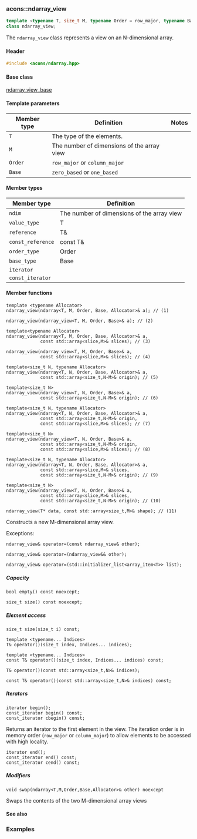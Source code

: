 ### acons::ndarray_view

```c++
template <typename T, size_t M, typename Order = row_major, typename Base = zero_based>
class ndarray_view;
```
The `ndarray_view` class represents a view on an N-dimensional array.

#### Header
```c++
#include <acons/ndarray.hpp>
```

#### Base class

[ndarray_view_base](ndarray_view_base.md)

#### Template parameters

Member type                         |Definition|Notes
------------------------------------|----------|--------------------
`T`|The type of the elements.|
`M`|The number of dimensions of the array view|
`Order`|`row_major` or `column_major`|
`Base`|`zero_based` or `one_based`|

#### Member types

Member type                         |Definition
------------------------------------|------------------------------
`ndim`|The number of dimensions of the array view
`value_type`|T
`reference`|T&
`const_reference`|const T&
`order_type`|Order
`base_type`|Base
`iterator`|
`const_iterator`|

#### Member functions

    template <typename Allocator>
    ndarray_view(ndarray<T, M, Order, Base, Allocator>& a); // (1)

    ndarray_view(ndarray_view<T, M, Order, Base>& a); // (2)

    template<typename Allocator>
    ndarray_view(ndarray<T, M, Order, Base, Allocator>& a, 
                 const std::array<slice,M>& slices); // (3)

    ndarray_view(ndarray_view<T, M, Order, Base>& a, 
                 const std::array<slice,M>& slices); // (4)

    template<size_t N, typename Allocator>
    ndarray_view(ndarray<T, N, Order, Base, Allocator>& a, 
                 const std::array<size_t,N-M>& origin); // (5)

    template<size_t N>
    ndarray_view(ndarray_view<T, N, Order, Base>& a, 
                 const std::array<size_t,N-M>& origin); // (6)

    template<size_t N, typename Allocator>
    ndarray_view(ndarray<T, N, Order, Base, Allocator>& a, 
                 const std::array<size_t,N-M>& origin,
                 const std::array<slice,M>& slices); // (7)

    template<size_t N>
    ndarray_view(ndarray_view<T, N, Order, Base>& a, 
                 const std::array<size_t,N-M>& origin,
                 const std::array<slice,M>& slices); // (8)

    template<size_t N, typename Allocator>
    ndarray_view(ndarray<T, N, Order, Base, Allocator>& a,
                 const std::array<slice,M>& slices, 
                 const std::array<size_t,N-M>& origin); // (9)

    template<size_t N>
    ndarray_view(ndarray_view<T, N, Order, Base>& a,
                 const std::array<slice,M>& slices, 
                 const std::array<size_t,N-M>& origin); // (10)

    ndarray_view(T* data, const std::array<size_t,M>& shape); // (11)

Constructs a new M-dimensional array view.

Exceptions:

    ndarray_view& operator=(const ndarray_view& other);

    ndarray_view& operator=(ndarray_view&& other);

    ndarray_view& operator=(std::initializer_list<array_item<T>> list);

##### Capacity

    bool empty() const noexcept;

    size_t size() const noexcept;

##### Element access

    size_t size(size_t i) const;

    template <typename... Indices>
    T& operator()(size_t index, Indices... indices); 

    template <typename... Indices>
    const T& operator()(size_t index, Indices... indices) const;

    T& operator()(const std::array<size_t,N>& indices); 

    const T& operator()(const std::array<size_t,N>& indices) const; 

##### Iterators

    iterator begin();
    const_iterator begin() const;
    const_iterator cbegin() const;
Returns an iterator to the first element in the view. The iteration order is in memory order (`row_major` or `column_major`)
to allow elements to be accessed with high locality.

    iterator end();
    const_iterator end() const;
    const_iterator cend() const;

##### Modifiers

    void swap(ndarray<T,M,Order,Base,Allocator>& other) noexcept
Swaps the contents of the two M-dimensional array views

#### See also

### Examples
  

